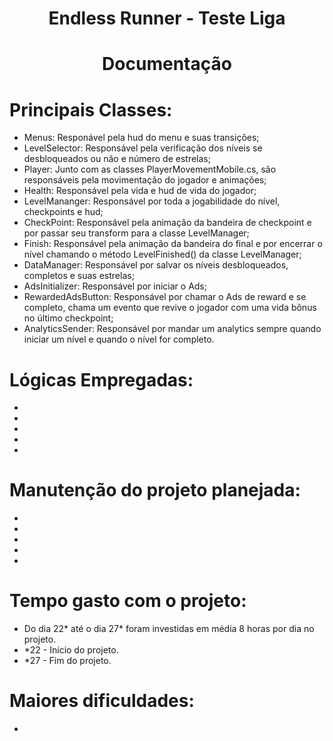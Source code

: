<h1 align="center">Endless Runner - Teste Liga</h1>
<h1 align="center">Documentação</h1>

# Principais Classes:
- Menus: Responável pela hud do menu e suas transições;
- LevelSelector: Responsável pela verificação dos níveis se desbloqueados ou não e número de estrelas;
- Player: Junto com as classes PlayerMovementMobile.cs, são responsáveis pela movimentação do jogador e animações;
- Health: Responsável pela vida e hud de vida do jogador;
- LevelMananger: Responsável por toda a jogabilidade do nível, checkpoints e hud;
- CheckPoint: Responsável pela animação da bandeira de checkpoint e por passar seu transform para a classe LevelManager;
- Finish: Responsável pela animação da bandeira do final e por encerrar o nível chamando o método LevelFinished() da classe LevelManager;
- DataManager: Responsável por salvar os níveis desbloqueados, completos e suas estrelas;
- AdsInitializer: Responsável por iniciar o Ads;
- RewardedAdsButton: Responsável por chamar o Ads de reward e se completo, chama um evento que revive o jogador com uma vida bônus no último checkpoint;
- AnalyticsSender: Responsável por mandar um analytics sempre quando iniciar um nível e quando o nível for completo.

# Lógicas Empregadas:
- 
- 
- 
- 
- 

# Manutenção do projeto planejada:
- 
- 
- 
- 
- 

# Tempo gasto com o projeto:
- Do dia 22* até o dia 27* foram investidas em média 8 horas por dia no projeto.
- *22 - Início do projeto.
- *27 - Fim do projeto.

# Maiores dificuldades:
- 
